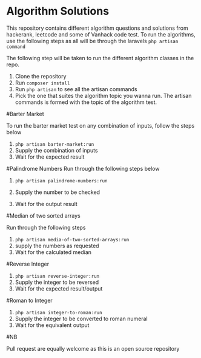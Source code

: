 # Algorithm Solutions

This repository contains different algorithm questions and solutions from hackerank, leetcode and some of Vanhack code test.
To run the algorithms, use the following steps as all will be through the laravels ````php artisan command````

The following step will be taken to run the different algorithm classes in the repo.

1. Clone the repository
2.  Run ````composer install````
3. Run ```php artisan``` to see all the artisan commands
4. Pick the one that suites the algorithm topic you wanna run. The artisan commands is formed with the topic of the algorithm test.

#Barter Market

To run the barter market test on any combination of inputs, follow the steps below

1. ````php artisan barter-market:run````
2. Supply the combination of inputs
3. Wait for the expected result

#Palindrome Numbers
Run through the following steps below

1. ```php artisan palindrome-numbers:run``` 

2. Supply the number to be checked

3. Wait for the output result

#Median of two sorted arrays

Run through the following steps

1. ````php artisan media-of-two-sorted-arrays:run````
2. supply the numbers as requested
3. Wait for the calculated median

#Reverse Integer

1. ````php artisan reverse-integer:run````
2. Supply the integer to be reversed
3. Wait for the expected result/output

#Roman to Integer

1. ````php artisan integer-to-roman:run````
2. Supply the integer to be converted to roman numeral
3. Wait for the equivalent output


#NB

Pull request are equally welcome as this is an open source repository
